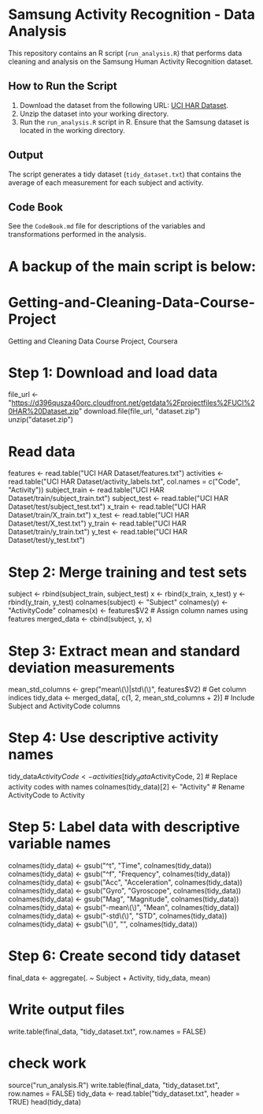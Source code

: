 # Samsung Activity Recognition - Data Analysis

This repository contains an R script (`run_analysis.R`) that performs data cleaning and analysis on the Samsung Human Activity Recognition dataset.

## How to Run the Script

1. Download the dataset from the following URL: [UCI HAR Dataset](http://archive.ics.uci.edu/ml/datasets/Human+Activity+Recognition+Using+Smartphones).
2. Unzip the dataset into your working directory.
3. Run the `run_analysis.R` script in R. Ensure that the Samsung dataset is located in the working directory.

## Output

The script generates a tidy dataset (`tidy_dataset.txt`) that contains the average of each measurement for each subject and activity.

## Code Book

See the `CodeBook.md` file for descriptions of the variables and transformations performed in the analysis.



# A backup of the main script is below:

# Getting-and-Cleaning-Data-Course-Project
Getting and Cleaning Data Course Project, Coursera

# Step 1: Download and load data
file_url <- "https://d396qusza40orc.cloudfront.net/getdata%2Fprojectfiles%2FUCI%20HAR%20Dataset.zip"
download.file(file_url, "dataset.zip")
unzip("dataset.zip")

# Read data
features <- read.table("UCI HAR Dataset/features.txt")
activities <- read.table("UCI HAR Dataset/activity_labels.txt", col.names = c("Code", "Activity"))
subject_train <- read.table("UCI HAR Dataset/train/subject_train.txt")
subject_test <- read.table("UCI HAR Dataset/test/subject_test.txt")
x_train <- read.table("UCI HAR Dataset/train/X_train.txt")
x_test <- read.table("UCI HAR Dataset/test/X_test.txt")
y_train <- read.table("UCI HAR Dataset/train/y_train.txt")
y_test <- read.table("UCI HAR Dataset/test/y_test.txt")

# Step 2: Merge training and test sets
subject <- rbind(subject_train, subject_test)
x <- rbind(x_train, x_test)
y <- rbind(y_train, y_test)
colnames(subject) <- "Subject"
colnames(y) <- "ActivityCode"
colnames(x) <- features$V2  # Assign column names using features
merged_data <- cbind(subject, y, x)

# Step 3: Extract mean and standard deviation measurements
mean_std_columns <- grep("mean\\(\\)|std\\(\\)", features$V2)  # Get column indices
tidy_data <- merged_data[, c(1, 2, mean_std_columns + 2)]  # Include Subject and ActivityCode columns

# Step 4: Use descriptive activity names
tidy_data$ActivityCode <- activities[tidy_data$ActivityCode, 2]  # Replace activity codes with names
colnames(tidy_data)[2] <- "Activity"  # Rename ActivityCode to Activity

# Step 5: Label data with descriptive variable names
colnames(tidy_data) <- gsub("^t", "Time", colnames(tidy_data))
colnames(tidy_data) <- gsub("^f", "Frequency", colnames(tidy_data))
colnames(tidy_data) <- gsub("Acc", "Acceleration", colnames(tidy_data))
colnames(tidy_data) <- gsub("Gyro", "Gyroscope", colnames(tidy_data))
colnames(tidy_data) <- gsub("Mag", "Magnitude", colnames(tidy_data))
colnames(tidy_data) <- gsub("-mean\\(\\)", "Mean", colnames(tidy_data))
colnames(tidy_data) <- gsub("-std\\(\\)", "STD", colnames(tidy_data))
colnames(tidy_data) <- gsub("\\()", "", colnames(tidy_data))

# Step 6: Create second tidy dataset
final_data <- aggregate(. ~ Subject + Activity, tidy_data, mean)

# Write output files
write.table(final_data, "tidy_dataset.txt", row.names = FALSE)

# check work
source("run_analysis.R")
write.table(final_data, "tidy_dataset.txt", row.names = FALSE)
tidy_data <- read.table("tidy_dataset.txt", header = TRUE)
head(tidy_data)
